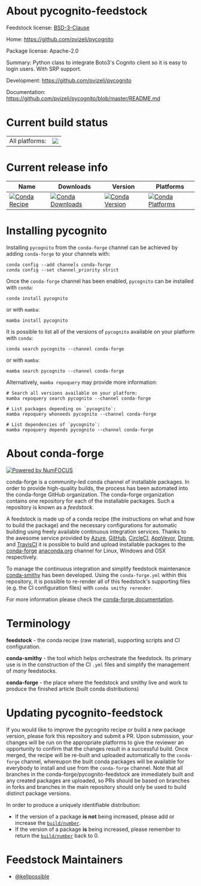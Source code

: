 About pycognito-feedstock
=========================

Feedstock license: [BSD-3-Clause](https://github.com/conda-forge/pycognito-feedstock/blob/main/LICENSE.txt)

Home: https://github.com/pvizeli/pycognito

Package license: Apache-2.0

Summary: Python class to integrate Boto3's Cognito client so it is easy to login users. With SRP support.

Development: https://github.com/pvizeli/pycognito

Documentation: https://github.com/pvizeli/pycognito/blob/master/README.md

Current build status
====================


<table><tr><td>All platforms:</td>
    <td>
      <a href="https://dev.azure.com/conda-forge/feedstock-builds/_build/latest?definitionId=14691&branchName=main">
        <img src="https://dev.azure.com/conda-forge/feedstock-builds/_apis/build/status/pycognito-feedstock?branchName=main">
      </a>
    </td>
  </tr>
</table>

Current release info
====================

| Name | Downloads | Version | Platforms |
| --- | --- | --- | --- |
| [![Conda Recipe](https://img.shields.io/badge/recipe-pycognito-green.svg)](https://anaconda.org/conda-forge/pycognito) | [![Conda Downloads](https://img.shields.io/conda/dn/conda-forge/pycognito.svg)](https://anaconda.org/conda-forge/pycognito) | [![Conda Version](https://img.shields.io/conda/vn/conda-forge/pycognito.svg)](https://anaconda.org/conda-forge/pycognito) | [![Conda Platforms](https://img.shields.io/conda/pn/conda-forge/pycognito.svg)](https://anaconda.org/conda-forge/pycognito) |

Installing pycognito
====================

Installing `pycognito` from the `conda-forge` channel can be achieved by adding `conda-forge` to your channels with:

```
conda config --add channels conda-forge
conda config --set channel_priority strict
```

Once the `conda-forge` channel has been enabled, `pycognito` can be installed with `conda`:

```
conda install pycognito
```

or with `mamba`:

```
mamba install pycognito
```

It is possible to list all of the versions of `pycognito` available on your platform with `conda`:

```
conda search pycognito --channel conda-forge
```

or with `mamba`:

```
mamba search pycognito --channel conda-forge
```

Alternatively, `mamba repoquery` may provide more information:

```
# Search all versions available on your platform:
mamba repoquery search pycognito --channel conda-forge

# List packages depending on `pycognito`:
mamba repoquery whoneeds pycognito --channel conda-forge

# List dependencies of `pycognito`:
mamba repoquery depends pycognito --channel conda-forge
```


About conda-forge
=================

[![Powered by
NumFOCUS](https://img.shields.io/badge/powered%20by-NumFOCUS-orange.svg?style=flat&colorA=E1523D&colorB=007D8A)](https://numfocus.org)

conda-forge is a community-led conda channel of installable packages.
In order to provide high-quality builds, the process has been automated into the
conda-forge GitHub organization. The conda-forge organization contains one repository
for each of the installable packages. Such a repository is known as a *feedstock*.

A feedstock is made up of a conda recipe (the instructions on what and how to build
the package) and the necessary configurations for automatic building using freely
available continuous integration services. Thanks to the awesome service provided by
[Azure](https://azure.microsoft.com/en-us/services/devops/), [GitHub](https://github.com/),
[CircleCI](https://circleci.com/), [AppVeyor](https://www.appveyor.com/),
[Drone](https://cloud.drone.io/welcome), and [TravisCI](https://travis-ci.com/)
it is possible to build and upload installable packages to the
[conda-forge](https://anaconda.org/conda-forge) [anaconda.org](https://anaconda.org/)
channel for Linux, Windows and OSX respectively.

To manage the continuous integration and simplify feedstock maintenance
[conda-smithy](https://github.com/conda-forge/conda-smithy) has been developed.
Using the ``conda-forge.yml`` within this repository, it is possible to re-render all of
this feedstock's supporting files (e.g. the CI configuration files) with ``conda smithy rerender``.

For more information please check the [conda-forge documentation](https://conda-forge.org/docs/).

Terminology
===========

**feedstock** - the conda recipe (raw material), supporting scripts and CI configuration.

**conda-smithy** - the tool which helps orchestrate the feedstock.
                   Its primary use is in the construction of the CI ``.yml`` files
                   and simplify the management of *many* feedstocks.

**conda-forge** - the place where the feedstock and smithy live and work to
                  produce the finished article (built conda distributions)


Updating pycognito-feedstock
============================

If you would like to improve the pycognito recipe or build a new
package version, please fork this repository and submit a PR. Upon submission,
your changes will be run on the appropriate platforms to give the reviewer an
opportunity to confirm that the changes result in a successful build. Once
merged, the recipe will be re-built and uploaded automatically to the
`conda-forge` channel, whereupon the built conda packages will be available for
everybody to install and use from the `conda-forge` channel.
Note that all branches in the conda-forge/pycognito-feedstock are
immediately built and any created packages are uploaded, so PRs should be based
on branches in forks and branches in the main repository should only be used to
build distinct package versions.

In order to produce a uniquely identifiable distribution:
 * If the version of a package **is not** being increased, please add or increase
   the [``build/number``](https://docs.conda.io/projects/conda-build/en/latest/resources/define-metadata.html#build-number-and-string).
 * If the version of a package **is** being increased, please remember to return
   the [``build/number``](https://docs.conda.io/projects/conda-build/en/latest/resources/define-metadata.html#build-number-and-string)
   back to 0.

Feedstock Maintainers
=====================

* [@kellpossible](https://github.com/kellpossible/)

